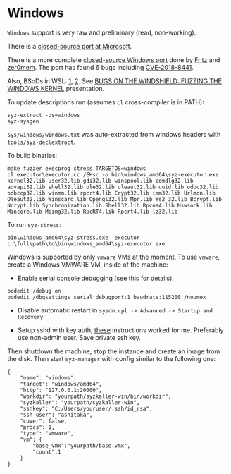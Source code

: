 # Windows

`Windows` support is very raw and preliminary (read, non-working).

There is a [closed-source port at Microsoft](https://github.com/dwizzzle/Presentations/blob/master/David%20Weston%20-%20Keeping%20Windows%20Secure%20-%20Bluehat%20IL%202019.pdf).

There is a more complete
[closed-source Windows port](https://www.slideshare.net/AnthonyLAOUHINETSUEI/wsl-reloaded)
done by [Fritz](https://twitter.com/anarcheuz) and [zer0mem](https://twitter.com/zer0mem).
The port has found 6 bugs including
[CVE-2018-8441](https://portal.msrc.microsoft.com/en-US/security-guidance/advisory/CVE-2018-8441).

Also, BSoDs in WSL: [1](https://twitter.com/yoavalon/status/1102563655743406082), [2](https://twitter.com/NetanelBenSimon/status/1102563950221316096).
See [BUGS ON THE WINDSHIELD: FUZZING THE WINDOWS KERNEL](https://www.offensivecon.org/speakers/2020/netanel-ben-simon-yoav-alon.html) presentation.

To update descriptions run (assumes `cl` cross-compiler is in PATH):
```
syz-extract -os=windows
syz-sysgen
```

`sys/windows/windows.txt` was auto-extracted from windows headers with `tools/syz-declextract`.

To build binaries:
```
make fuzzer execprog stress TARGETOS=windows
cl executor\executor.cc /EHsc -o bin\windows_amd64\syz-executor.exe kernel32.lib user32.lib gdi32.lib winspool.lib comdlg32.lib advapi32.lib shell32.lib ole32.lib oleaut32.lib uuid.lib odbc32.lib odbccp32.lib winmm.lib rpcrt4.lib Crypt32.lib imm32.lib Urlmon.lib Oleaut32.lib Winscard.lib Opengl32.lib Mpr.lib Ws2_32.lib Bcrypt.lib Ncrypt.lib Synchronization.lib Shell32.lib Rpcns4.lib Mswsock.lib  Mincore.lib Msimg32.lib RpcRT4.lib Rpcrt4.lib lz32.lib
```

To run `syz-stress`:
```
bin\windows_amd64\syz-stress.exe -executor c:\full\path\to\bin\windows_amd64\syz-executor.exe
```

Windows is supported by only `vmware` VMs at the moment.
To use `vmware`, create a Windows VMWARE VM, inside of the machine:

 - Enable serial console debugging (see [this](https://docs.microsoft.com/en-us/windows-hardware/drivers/devtest/boot-parameters-to-enable-debugging) for details):
```
bcdedit /debug on
bcdedit /dbgsettings serial debugport:1 baudrate:115200 /noumex
```

 - Disable automatic restart in `sysdm.cpl -> Advanced -> Startup and Recovery`

 - Setup sshd with key auth, [these](https://winscp.net/eng/docs/guide_windows_openssh_server) instructions worked for me.
   Preferably use non-admin user. Save private ssh key.

Then shutdown the machine, stop the instance and create an image from the disk.
Then start `syz-manager` with config similar to the following one:

```
{
	"name": "windows",
	"target": "windows/amd64",
	"http": "127.0.0.1:20000",
	"workdir": "yourpath/syzkaller-win/bin/workdir",
	"syzkaller": "yourpath/syzkaller-win",
	"sshkey": "C:/Users/youruser/.ssh/id_rsa",
	"ssh_user": "ashitaka",
	"cover": false,
	"procs": 1,
	"type": "vmware",
	"vm": {
		"base_vmx":"yourpath/base.vmx",
		"count":1
	}
}
```
